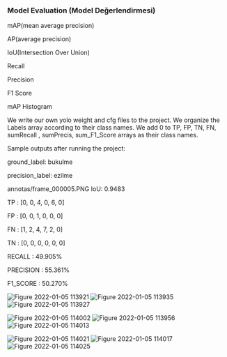 ### Model Evaluation (Model Değerlendirmesi) 

mAP(mean average precision)

AP(average precision)

IoU(Intersection Over Union)

Recall

Precision

F1 Score

mAP Histogram


We write our own yolo weight and cfg files to the project. We organize the Labels array according to their class names.
We add 0 to TP, FP, TN, FN, sumRecall , sumPrecis, sum_F1_Score arrays as their class names.

Sample outputs after running the project:

ground_label: bukulme

precision_label: ezilme

annotas/frame_000005.PNG IoU: 0.9483

TP : [0, 0, 4, 0, 6, 0]

FP : [0, 0, 1, 0, 0, 0]

FN : [1, 2, 4, 7, 2, 0]

TN : [0, 0, 0, 0, 0, 0]

RECALL : 49.905%

PRECISION : 55.361%

F1_SCORE : 50.270%


![Figure 2022-01-05 113921](https://user-images.githubusercontent.com/29830733/148188313-5cb9bdc3-b0ea-45cb-a83e-3efe128fe3c5.png)
![Figure 2022-01-05 113935](https://user-images.githubusercontent.com/29830733/148188448-9c81b016-7bdd-4619-b5f1-069cfe386198.png)
![Figure 2022-01-05 113927](https://user-images.githubusercontent.com/29830733/148188565-53a50a3b-1ce4-46bf-96b7-ee549db3e045.png)

![Figure 2022-01-05 114002](https://user-images.githubusercontent.com/29830733/148190882-2cd040d7-93b7-47cd-811b-c61cfe3cbd14.png)
![Figure 2022-01-05 113956](https://user-images.githubusercontent.com/29830733/148190938-08f69366-1e4b-43ae-b138-0f51b2fa1d11.png)
![Figure 2022-01-05 114013](https://user-images.githubusercontent.com/29830733/148190667-1240ac52-e868-49f2-a7f0-54b0a213b29d.png)

![Figure 2022-01-05 114021](https://user-images.githubusercontent.com/29830733/148190452-55264106-89b0-49ed-811f-504b6dfd1376.png)
![Figure 2022-01-05 114017](https://user-images.githubusercontent.com/29830733/148190512-b49c2e27-adbb-4e44-a424-b049b32b1bae.png)
![Figure 2022-01-05 114025](https://user-images.githubusercontent.com/29830733/148190607-814fba06-d696-4e39-8dd3-4a0b0d0fdaa7.png)

